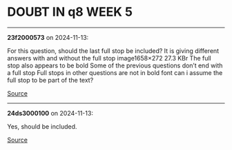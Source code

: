 # DOUBT IN q8 WEEK 5


---

**23f2000573** on 2024-11-13:

For this question, should the last full stop be included? It is giving different answers with and without the full stop
image1658×272 27.3 KBr
The full stop also appears to be bold
Some of the previous questions don’t end with a full stop
Full stops in other questions are not in bold font
can i assume the full stop to be part of the text?

[Source](https://discourse.onlinedegree.iitm.ac.in/t/doubt-in-q8-week-5/156322/1)

---

**24ds3000100** on 2024-11-13:

Yes, should be included.

[Source](https://discourse.onlinedegree.iitm.ac.in/t/doubt-in-q8-week-5/156322/2)